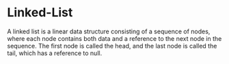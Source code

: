 # Linked-List
A linked list is a linear data structure consisting of a sequence of nodes, where each node contains both data and a reference to the next node in the sequence. The first node is called the head, and the last node is called the tail, which has a reference to null.
